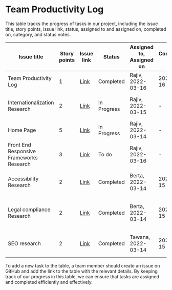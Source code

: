 # Team Productivity Log

This table tracks the progress of tasks in our project, including the issue title, story points, issue link, status, assigned to and assigned on, completed on, category, and status notes.

| Issue title                              | Story points | Issue link                                                            | Status      | Assigned to, Assigned on | Completed on | Category      | Status notes                                             |
|------------------------------------------|--------------|-----------------------------------------------------------------------|-------------|--------------------------|--------------|---------------|----------------------------------------------------------|
| Team Productivity Log                    | 1            | [Link](https://github.com/tawana0518/mywebclass-simulation/issues/11) | Completed   | Rajiv, 2022-03-16        | 2022-03-16   | Documentation | Completed documenting Marked Down File                   |
| Internationalization Research            | 2            | [Link](https://github.com/tawana0518/mywebclass-simulation/issues/3)  | In Progress | Rajiv, 2022-03-15        | -            | Research      | Drafted initial version on Internationalization Research |
| Home Page                                | 5            | [Link](https://github.com/tawana0518/mywebclass-simulation/issues/2)  | In Progress | Rajiv, 2022-03-14        | -            | Enhancement   | Initial analysis in progress                             |
| Front End Responsive Frameworks Research | 3            | [Link](https://github.com/tawana0518/mywebclass-simulation/issues/13) | To do       | Rajiv, 2022-03-16         | -            | Research      |                                                          |
| Accessibility Research           | 2            | [Link](https://github.com/tawana0518/mywebclass-simulation/issues/4)  | Completed | Berta, 2022-03-14        | 2022-03-15     | Research      | Drafted initial version on Accessibility Research |
| Legal compliance Research           | 2            | [Link](https://github.com/tawana0518/mywebclass-simulation/issues/6)  | Completed | Berta, 2022-03-14        | 2022-03-15     | Research      | Drafted initial version for legal compliance and privacy policy Research |
| SEO research          | 2            | [Link](https://github.com/tawana0518/mywebclass-simulation/issues/5)  | Completed | Tawana, 2022-03-14        | 2022-03-15     | Research      | Researched and draft SEO Research - found in Wiki |
To add a new task to the table, a team member should create an issue on GitHub and add the link to the table with the relevant details. By keeping track of our progress in this table, we can ensure that tasks are assigned and completed efficiently and effectively. 

